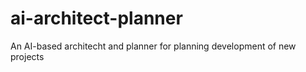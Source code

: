 # ai-architect-planner
 An AI-based architecht and planner for planning development of new projects
